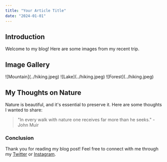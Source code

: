 ```yaml
---
title: "Your Article Title"
date: "2024-01-01"
---
```


## Introduction

Welcome to my blog! Here are some images from my recent trip.

## Image Gallery

<div class="image-grid">
    ![Mountain](../hiking.jpeg)
    ![Lake](../hiking.jpeg)
    ![Forest](../hiking.jpeg)
</div>

## My Thoughts on Nature

Nature is beautiful, and it's essential to preserve it. Here are some thoughts I wanted to share:

> "In every walk with nature one receives far more than he seeks." - John Muir

### Conclusion

Thank you for reading my blog post! Feel free to connect with me through my [Twitter](https://twitter.com) or [Instagram](https://instagram.com).